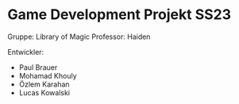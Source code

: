 # Game Development Projekt SS23

Gruppe:     Library of Magic
Professor:  Haiden

Entwickler:
- Paul Brauer
- Mohamad Khouly
- Özlem Karahan
- Lucas Kowalski
